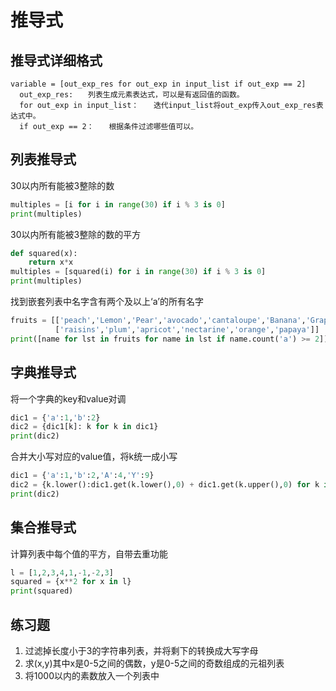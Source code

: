 # 推导式

## 推导式详细格式

```plain
variable = [out_exp_res for out_exp in input_list if out_exp == 2]
  out_exp_res:　　列表生成元素表达式，可以是有返回值的函数。
  for out_exp in input_list：　　迭代input_list将out_exp传入out_exp_res表达式中。
  if out_exp == 2：　　根据条件过滤哪些值可以。
```

## 列表推导式

30以内所有能被3整除的数

```python
multiples = [i for i in range(30) if i % 3 is 0]
print(multiples)
```

30以内所有能被3整除的数的平方

```python
def squared(x):
    return x*x
multiples = [squared(i) for i in range(30) if i % 3 is 0]
print(multiples)
```

找到嵌套列表中名字含有两个及以上‘a’的所有名字

```python
fruits = [['peach','Lemon','Pear','avocado','cantaloupe','Banana','Grape'],
          ['raisins','plum','apricot','nectarine','orange','papaya']]
print([name for lst in fruits for name in lst if name.count('a') >= 2])
```

## 字典推导式

将一个字典的key和value对调

```python
dic1 = {'a':1,'b':2}
dic2 = {dic1[k]: k for k in dic1}
print(dic2)
```

合并大小写对应的value值，将k统一成小写

```python
dic1 = {'a':1,'b':2,'A':4,'Y':9}
dic2 = {k.lower():dic1.get(k.lower(),0) + dic1.get(k.upper(),0) for k in dic1.keys()}
print(dic2)
```

## 集合推导式

计算列表中每个值的平方，自带去重功能

```python
l = [1,2,3,4,1,-1,-2,3]
squared = {x**2 for x in l}
print(squared)
```

## 练习题

1. 过滤掉长度小于3的字符串列表，并将剩下的转换成大写字母
2. 求(x,y)其中x是0-5之间的偶数，y是0-5之间的奇数组成的元祖列表
3. 将1000以内的素数放入一个列表中



